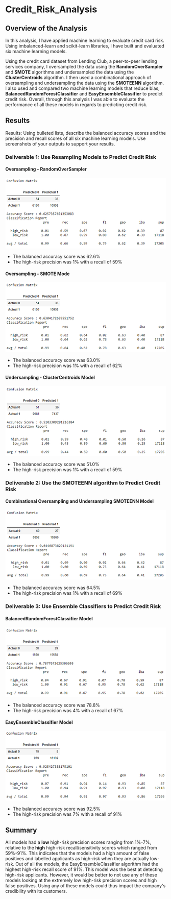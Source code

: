 # Credit_Risk_Analysis

## Overview of the Analysis
In this analysis, I have applied machine learning to evaluate credit card risk. Using imbalanced-learn and scikit-learn libraries, I have built and evaluated six machine learning models.

Using the credit card dataset from Lending Club, a peer-to-peer lending services company, I oversampled the data using the <b>RandomOverSampler</b> and <b>SMOTE</b> algorithms and undersampled the data using the <b>ClusterCentroids</b> algorithm. I then used a combinational approach of oversampling and undersampling the data using the <b>SMOTEENN</b> algorithm. I also used and compared two machine learning models that reduce bias, <b>BalancedRandomForestClassifier</b> and <b>EasyEnsembleClassifier</b> to predict credit risk. Overall, through this analysis I was able to evaluate the performance of all these models in regards to predicting credit risk.

## Results
Results: Using bulleted lists, describe the balanced accuracy scores and the precision and recall scores of all six machine learning models. Use screenshots of your outputs to support your results.

### Deliverable 1: Use Resampling Models to Predict Credit Risk
#### Oversampling - RandomOverSampler
![img1](https://github.com/Soniaprogram/Credit_Risk_Analysis/blob/main/images/1randomoversampler.PNG)

* The balanced accuracy score was 62.6%
* The high-risk precision was 1% with a recall of 59%

#### Oversampling - SMOTE Mode
![img2](https://github.com/Soniaprogram/Credit_Risk_Analysis/blob/main/images/2smote.PNG)

* The balanced accuracy score was 63.0%
* The high-risk precision was 1% with a recall of 62%

#### Undersampling - ClusterCentroids Model
![img3](https://github.com/Soniaprogram/Credit_Risk_Analysis/blob/main/images/3undersamplingclustercentroids.PNG)

* The balanced accuracy score was 51.0%
* The high-risk precision was 1% with a recall of 59%

### Deliverable 2: Use the SMOTEENN algorithm to Predict Credit Risk
#### Combinational Oversampling and Undersampling SMOTEENN Model
![img4](https://github.com/Soniaprogram/Credit_Risk_Analysis/blob/main/images/4combinationsmoteenn.PNG)

* The balanced accuracy score was 64.5%
* The high-risk precision was 1% with a recall of 69%

### Deliverable 3: Use Ensemble Classifiers to Predict Credit Risk
#### BalancedRandomForestClassifier Model
![img5](https://github.com/Soniaprogram/Credit_Risk_Analysis/blob/main/images/5randomforest.PNG)

* The balanced accuracy score was 78.8%
* The high-risk precision was 4% with a recall of 67%

#### EasyEnsembleClassifier Model
![img6](https://github.com/Soniaprogram/Credit_Risk_Analysis/blob/main/images/6eeadaboost.PNG)

* The balanced accuracy score was 92.5%
* The high-risk precision was 7% with a recall of 91%


## Summary

All models had a <b>low</b> high-risk precision scores ranging from 1%-7%, relative to the <b>high</b> high-risk recall/sensitivity scores which ranged from 59%-91%. This indicates that the models had a high amount of false positives and labelled applicants as high-risk when they are actually low-risk. Out of all the models, the EasyEnsembleClassifier algorithm had the highest high-risk recall score of 91%. This model was the best at detecting high-risk applicants. However, it would be better to not use any of these models looking at the extremely low high-risk precision scores and high false positives. Using any of these models could thus impact the company's credibility with its customers.
